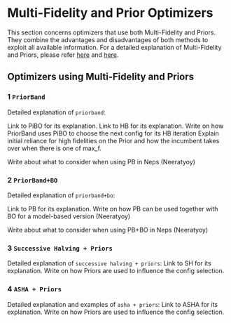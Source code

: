 # Multi-Fidelity and Prior Optimizers

This section concerns optimizers that use both Multi-Fidelity and Priors. They combine the advantages and disadvantages of both methods to exploit all available information.
For a detailed explanation of Multi-Fidelity and Priors, please refer [here](../../reference/search_algorithms/multifidelity.md) and [here](../../reference/search_algorithms/prior.md).

## Optimizers using Multi-Fidelity and Priors

### 1 `PriorBand`

Detailed explanation of `priorband`:

Link to PiBO for its explanation.
Link to HB for its explanation.
Write on how PriorBand uses PiBO to choose the next config for its HB iteration
Explain initial reliance for high fidelities on the Prior and how the incumbent takes over when there is one of max_f.

Write about what to consider when using PB in Neps (Neeratyoy)

### 2 `PriorBand+BO`

Detailed explanation of `priorband+bo`:

Link to PB for its explanation.
Write on how PB can be used together with BO for a model-based version (Neeratyoy)

Write about what to consider when using PB+BO in Neps (Neeratyoy)

### 3 `Successive Halving + Priors`

Detailed explanation of `successive halving + priors`:
Link to SH for its explanation.
Write on how Priors are used to influence the config selection.

### 4 `ASHA + Priors`

Detailed explanation and examples of `asha + priors`:
Link to ASHA for its explanation.
Write on how Priors are used to influence the config selection.
